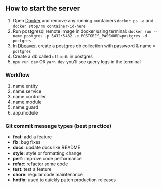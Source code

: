 ## How to start the server
1. Open [Docker](https://docs.docker.com/desktop/install/windows-install/) and remove any running containers ``docker ps -a`` and ``docker stop/rm container-id-here``
2. Run postgresql remote image in docker using terminal: 
```docker run --name postgres -p 5432:5432 -e POSTGRES_PASSWORD=postgres -d postgres```
3. In [Dbeaver](https://dbeaver.io/download/), create a postgres db collection with password & name = ``postgres``
4. Create a db called ```olliodb``` in postgres 
5. ```npm run dev``` OR ```yarn dev``` you'll see query logs in the terminal


### Workflow
1. name.entity
2. name.service
3. name.controller
4. name.module
5. name.guard
6. app.module

### Git commit message types (best practice)
- **feat**: add a feature
- **fix**: bug fixes
- **docs**: update docs like README
- **style**: style or formatting change 
- **perf**: improve code performance
- **refac**: refactor some code
- **test**: test a feature
- **chore**: regular code maintenance
- **hotfix**: used to quickly patch production releases